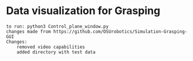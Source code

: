 # Data visualization for Grasping
	to run: python3 Control_plane_window.py
	changes made from https://github.com/OSUrobotics/Simulation-Grasping-GUI 
	Changes:
		removed video capabilities
		added directory with test data
	

